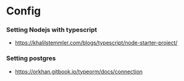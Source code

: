 # Config
### Setting Nodejs with typescript
- https://khalilstemmler.com/blogs/typescript/node-starter-project/
### Setting postgres
- https://orkhan.gitbook.io/typeorm/docs/connection
